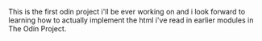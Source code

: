 This is the first odin project i'll be ever working on and i look forward to learning how to actually implement the html i've read in earlier modules in The Odin Project.